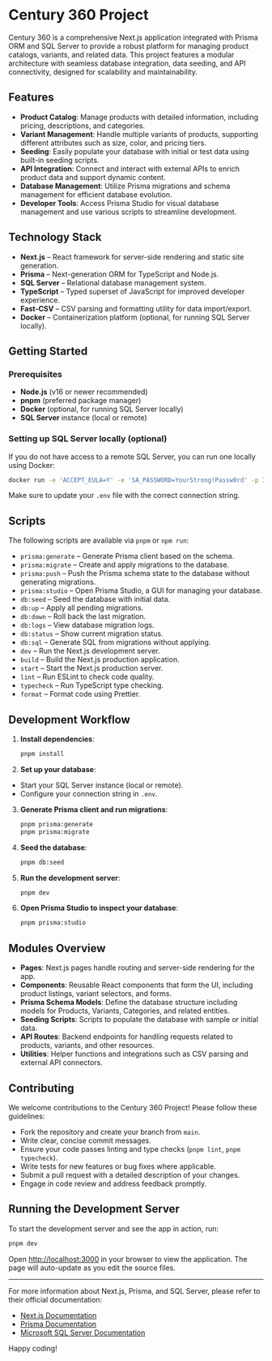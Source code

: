 # Century 360 Project

Century 360 is a comprehensive Next.js application integrated with Prisma ORM
and SQL Server to provide a robust platform for managing product catalogs,
variants, and related data. This project features a modular architecture with
seamless database integration, data seeding, and API connectivity, designed for
scalability and maintainability.

## Features

- **Product Catalog**: Manage products with detailed information, including
  pricing, descriptions, and categories.
- **Variant Management**: Handle multiple variants of products, supporting
  different attributes such as size, color, and pricing tiers.
- **Seeding**: Easily populate your database with initial or test data using
  built-in seeding scripts.
- **API Integration**: Connect and interact with external APIs to enrich product
  data and support dynamic content.
- **Database Management**: Utilize Prisma migrations and schema management for
  efficient database evolution.
- **Developer Tools**: Access Prisma Studio for visual database management and
  use various scripts to streamline development.

## Technology Stack

- **Next.js** – React framework for server-side rendering and static site
  generation.
- **Prisma** – Next-generation ORM for TypeScript and Node.js.
- **SQL Server** – Relational database management system.
- **TypeScript** – Typed superset of JavaScript for improved developer
  experience.
- **Fast-CSV** – CSV parsing and formatting utility for data import/export.
- **Docker** – Containerization platform (optional, for running SQL Server
  locally).

## Getting Started

### Prerequisites

- **Node.js** (v16 or newer recommended)
- **pnpm** (preferred package manager)
- **Docker** (optional, for running SQL Server locally)
- **SQL Server** instance (local or remote)

### Setting up SQL Server locally (optional)

If you do not have access to a remote SQL Server, you can run one locally using
Docker:

```bash
docker run -e 'ACCEPT_EULA=Y' -e 'SA_PASSWORD=YourStrong!Passw0rd' -p 1433:1433 -d mcr.microsoft.com/mssql/server:2022-latest
```

Make sure to update your `.env` file with the correct connection string.

## Scripts

The following scripts are available via `pnpm` or `npm run`:

- `prisma:generate` – Generate Prisma client based on the schema.
- `prisma:migrate` – Create and apply migrations to the database.
- `prisma:push` – Push the Prisma schema state to the database without
  generating migrations.
- `prisma:studio` – Open Prisma Studio, a GUI for managing your database.
- `db:seed` – Seed the database with initial data.
- `db:up` – Apply all pending migrations.
- `db:down` – Roll back the last migration.
- `db:logs` – View database migration logs.
- `db:status` – Show current migration status.
- `db:sql` – Generate SQL from migrations without applying.
- `dev` – Run the Next.js development server.
- `build` – Build the Next.js production application.
- `start` – Start the Next.js production server.
- `lint` – Run ESLint to check code quality.
- `typecheck` – Run TypeScript type checking.
- `format` – Format code using Prettier.

## Development Workflow

1. **Install dependencies**:

   ```bash
   pnpm install
   ```

2. **Set up your database**:

- Start your SQL Server instance (local or remote).
- Configure your connection string in `.env`.

3. **Generate Prisma client and run migrations**:

   ```bash
   pnpm prisma:generate
   pnpm prisma:migrate
   ```

4. **Seed the database**:

   ```bash
   pnpm db:seed
   ```

5. **Run the development server**:

   ```bash
   pnpm dev
   ```

6. **Open Prisma Studio to inspect your database**:

   ```bash
   pnpm prisma:studio
   ```

## Modules Overview

- **Pages**: Next.js pages handle routing and server-side rendering for the app.
- **Components**: Reusable React components that form the UI, including product
  listings, variant selectors, and forms.
- **Prisma Schema Models**: Define the database structure including models for
  Products, Variants, Categories, and related entities.
- **Seeding Scripts**: Scripts to populate the database with sample or initial
  data.
- **API Routes**: Backend endpoints for handling requests related to products,
  variants, and other resources.
- **Utilities**: Helper functions and integrations such as CSV parsing and
  external API connectors.

## Contributing

We welcome contributions to the Century 360 Project! Please follow these
guidelines:

- Fork the repository and create your branch from `main`.
- Write clear, concise commit messages.
- Ensure your code passes linting and type checks (`pnpm lint`,
  `pnpm typecheck`).
- Write tests for new features or bug fixes where applicable.
- Submit a pull request with a detailed description of your changes.
- Engage in code review and address feedback promptly.

## Running the Development Server

To start the development server and see the app in action, run:

```bash
pnpm dev
```

Open [http://localhost:3000](http://localhost:3000) in your browser to view the
application. The page will auto-update as you edit the source files.

---

For more information about Next.js, Prisma, and SQL Server, please refer to
their official documentation:

- [Next.js Documentation](https://nextjs.org/docs)
- [Prisma Documentation](https://www.prisma.io/docs)
- [Microsoft SQL Server Documentation](https://docs.microsoft.com/en-us/sql/sql-server)

Happy coding!
